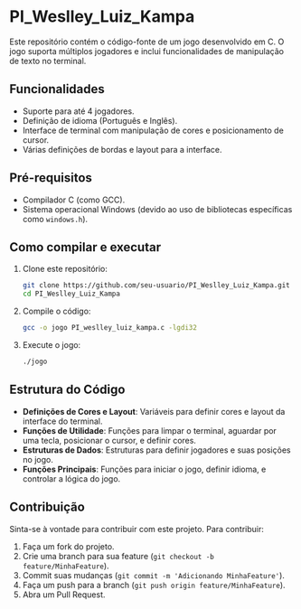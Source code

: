 # PI_Weslley_Luiz_Kampa

Este repositório contém o código-fonte de um jogo desenvolvido em C. O jogo suporta múltiplos jogadores e inclui funcionalidades de manipulação de texto no terminal.

## Funcionalidades

- Suporte para até 4 jogadores.
- Definição de idioma (Português e Inglês).
- Interface de terminal com manipulação de cores e posicionamento de cursor.
- Várias definições de bordas e layout para a interface.

## Pré-requisitos

- Compilador C (como GCC).
- Sistema operacional Windows (devido ao uso de bibliotecas específicas como `windows.h`).

## Como compilar e executar

1. Clone este repositório:
    ```sh
    git clone https://github.com/seu-usuario/PI_Weslley_Luiz_Kampa.git
    cd PI_Weslley_Luiz_Kampa
    ```

2. Compile o código:
    ```sh
    gcc -o jogo PI_weslley_luiz_kampa.c -lgdi32
    ```

3. Execute o jogo:
    ```sh
    ./jogo
    ```

## Estrutura do Código

- **Definições de Cores e Layout**: Variáveis para definir cores e layout da interface do terminal.
- **Funções de Utilidade**: Funções para limpar o terminal, aguardar por uma tecla, posicionar o cursor, e definir cores.
- **Estruturas de Dados**: Estruturas para definir jogadores e suas posições no jogo.
- **Funções Principais**: Funções para iniciar o jogo, definir idioma, e controlar a lógica do jogo.

## Contribuição

Sinta-se à vontade para contribuir com este projeto. Para contribuir:

1. Faça um fork do projeto.
2. Crie uma branch para sua feature (`git checkout -b feature/MinhaFeature`).
3. Commit suas mudanças (`git commit -m 'Adicionando MinhaFeature'`).
4. Faça um push para a branch (`git push origin feature/MinhaFeature`).
5. Abra um Pull Request.
